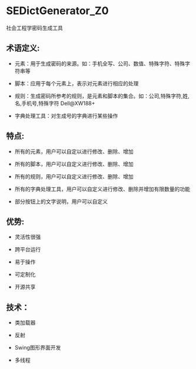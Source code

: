 # SEDictGenerator_Z0
社会工程学密码生成工具

## 术语定义:
- 元素：用于生成密码的来源。如：手机全写、公司、数值、特殊字符、特殊字符串等

- 脚本：应用于每个元素上，表示对元素进行相应的处理

- 规则：生成密码所参考的规则，是元素和脚本的集合。如：公司,特殊字符,姓,名,手机号,特殊字符 Dell@XW188+

- 字典处理工具：对生成号的字典进行某些操作

## 特点:
- 所有的元素，用户可以自定以进行修改、删除、增加

- 所有的脚本，用户可以自定义进行修改、删除、增加

- 所有的规则，用户可以自定义进行修改、删除、增加

- 所有的字典处理工具，用户可以自定义进行修改、删除并增加有限数量的功能

- 部分按钮上的文字说明，用户可以自定义

## 优势:
- 灵活性很强

- 跨平台运行

- 易于操作

- 可定制化

- 开源共享

## 技术：
- 类加载器

- 反射

- Swing图形界面开发

- 多线程

